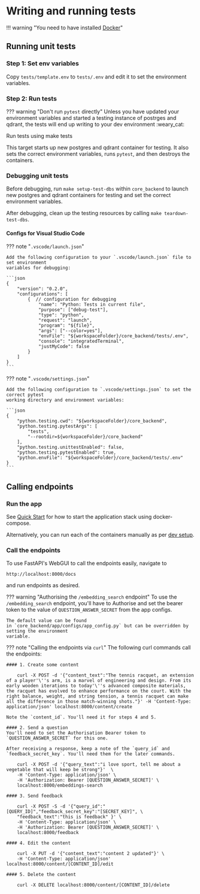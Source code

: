 # Writing and running tests

!!! warning "You need to have installed [Docker](https://docs.docker.com/get-docker/)"

## Running unit tests

### Step 1: Set env variables

 Copy `tests/template.env` to `tests/.env` and edit it to set the environment variables.

### Step 2: Run tests

??? warning "Don't run `pytest` directly"
    Unless you have updated your environment variables and started a testing instance
    of postrges and qdrant, the tests will end up writing to your dev environment :weary_cat:

Run tests using
    make tests

This target starts up new postgres and qdrant container for testing. It also sets the
correct environment variables, runs `pytest`, and then destroys the containers.

### Debugging unit tests

Before debugging, run `make setup-test-dbs` within `core_backend` to launch new postgres and
qdrant containers for testing and set the correct environment variables.

After debugging, clean up the testing resources by calling `make teardown-test-dbs`.

#### Configs for Visual Studio Code

??? note "`.vscode/launch.json`"

    Add the following configuration to your `.vscode/launch.json` file to set environment
    variables for debugging:

    ```json
    {
        "version": "0.2.0",
        "configurations": [
            {  // configuration for debugging
                "name": "Python: Tests in current file",
                "purpose": ["debug-test"],
                "type": "python",
                "request": "launch",
                "program": "${file}",
                "args": ["--color=yes"],
                "envFile": "${workspaceFolder}/core_backend/tests/.env",
                "console": "integratedTerminal",
                "justMyCode": false
            }
        ]
    }
    ```

??? note "`.vscode/settings.json`"

    Add the following configuration to `.vscode/settings.json` to set the correct pytest
    working directory and environment variables:

    ```json
    {
        "python.testing.cwd": "${workspaceFolder}/core_backend",
        "python.testing.pytestArgs": [
            "tests",
            "--rootdir=${workspaceFolder}/core_backend"
        ],
        "python.testing.unittestEnabled": false,
        "python.testing.pytestEnabled": true,
        "python.envFile": "${workspaceFolder}/core_backend/tests/.env"
    }
    ```

## Calling endpoints

### Run the app

See [Quick Start](../index.md#quick_start) for how to start the application stack using docker-compose.

Alternatively, you can run each of the containers manually as per [dev setup](setup.md).

### Call the endpoints

To use FastAPI's WebGUI to call the endpoints easily, navigate to

    http://localhost:8000/docs

and run endpoints as desired.

??? warning "Authorising the `/embedding_search` endpoint"
    To use the `/embedding_search` endpoint, you'll have to Authorise and set the bearer token to the value of `QUESTION_ANSWER_SECRET` from the app configs.

    The default value can be found
    in `core_backend/app/configs/app_config.py` but can be overridden by setting the environment
    variable.

??? note "Calling the endpoints via `curl`"
    The following curl commands call the endpoints:

    #### 1. Create some content

        curl -X POST -d '{"content_text":"The tennis racquet, an extension of a player'\''s arm, is a marvel of engineering and design. From its early wooden iterations to today'\''s advanced composite materials, the racquet has evolved to enhance performance on the court. With the right balance, weight, and string tension, a tennis racquet can make all the difference in those match-winning shots."}' -H 'Content-Type: application/json' localhost:8000/content/create

    Note the `content_id`. You'll need it for steps 4 and 5.

    #### 2. Send a question
    You'll need to set the Authorisation Bearer token to `QUESTION_ANSWER_SECRET` for this one.

    After receiving a response, keep a note of the `query_id` and `feedback_secret_key`. You'll need them for the later commands.

        curl -X POST -d '{"query_text":"i love sport, tell me about a vegetable that will keep be strong"}'  \
        -H 'Content-Type: application/json' \
        -H 'Authorization: Bearer [QUESTION_ANSWER_SECRET]' \
        localhost:8000/embeddings-search

    #### 3. Send feedback

        curl -X POST -S -d '{"query_id":"[QUERY_ID]","feedback_secret_key":"[SECRET_KEY]", \
        "feedback_text":"this is feedback" }' \
        -H 'Content-Type: application/json' \
        -H 'Authorization: Bearer [QUESTION_ANSWER_SECRET]' \
        localhost:8000/feedback

    #### 4. Edit the content

        curl -X PUT -d '{"content_text":"content 2 updated"}' \
        -H 'Content-Type: application/json' localhost:8000/content/[CONTENT_ID]/edit

    #### 5. Delete the content

        curl -X DELETE localhost:8000/content/[CONTENT_ID]/delete

